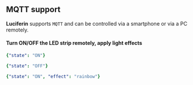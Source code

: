 ## MQTT support  

**Luciferin** supports `MQTT` and can be controlled via a smartphone or via a PC remotely.

#### Turn ON/OFF the LED strip remotely, apply light effects  

```yaml
{"state": "ON"}
```
```yaml
{"state": "OFF"}
```
```yaml
{"state": "ON", "effect": "rainbow"}
```